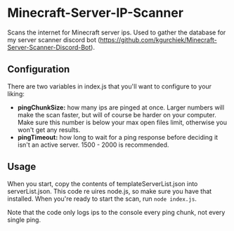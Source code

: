 # Minecraft-Server-IP-Scanner
Scans the internet for Minecraft server ips. Used to gather the database for my server scanner discord bot (https://github.com/kgurchiek/Minecraft-Server-Scanner-Discord-Bot).

## Configuration
There are two variables in index.js that you'll want to configure to your liking:
- **pingChunkSize:** how many ips are pinged at once. Larger numbers will make the scan faster, but will of course be harder on your computer. Make sure this number is below your max open files limit, otherwise you won't get any results.
- **pingTimeout:** how long to wait for a ping response before deciding it isn't an active server. 1500 - 2000 is recommended.

## Usage
When you start, copy the contents of templateServerList.json into serverList.json. This code re uires node.js, so make sure you have that installed. When you're ready to start the scan, run `node index.js`.

Note that the code only logs ips to the console every ping chunk, not every single ping.
